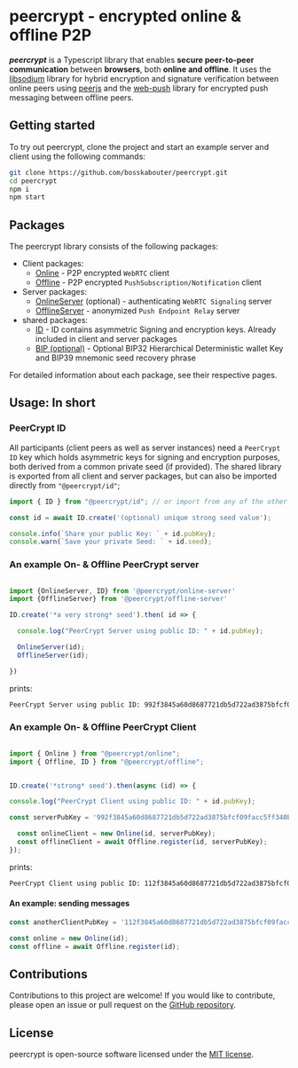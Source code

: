 # peercrypt - encrypted online & offline P2P

**_peercrypt_** is a Typescript library that enables **secure peer-to-peer communication** between **browsers**, both **online and offline**. It uses the [libsodium](https://github.com/jedisct1/libsodium.js) library for hybrid encryption and signature verification between online peers using [peerjs](https://github.com/peers) and the [web-push](https://github.com/web-push-libs/web-push) library for encrypted push messaging between offline peers.

## Getting started

To try out peercrypt, clone the project and start an example server and client using the following commands:

```bash
git clone https://github.com/bosskabouter/peercrypt.git
cd peercrypt
npm i
npm start
```

## Packages

The peercrypt library consists of the following packages:

- Client packages:
  - [Online](./packages/online/) - P2P encrypted `WebRTC` client
  - [Offline](./packages/offline/) - P2P encrypted `PushSubscription/Notification` client
- Server packages:
  - [OnlineServer](/packages/onlineServer/) (optional) - authenticating `WebRTC Signaling` server
  - [OfflineServer](/packages/offlineServer/) - anonymized `Push Endpoint Relay` server
- shared packages:
  - [ID](/packages/id/) - ID contains asymmetric Signing and encryption keys. Already included in client and server packages
  - [BIP (optional)](/packages/bip/) - Optional BIP32 Hierarchical Deterministic wallet Key and BIP39 mnemonic seed recovery phrase

For detailed information about each package, see their respective pages.

## Usage: In short

### PeerCrypt ID

All participants (client peers as well as server instances) need a `PeerCrypt ID` key which holds asymmetric keys for signing and encryption purposes, both derived from a common private seed (if provided). The shared library is exported from all client and server packages, but can also be imported directly from `"@peercrypt/id"`;

````typescript
import { ID } from "@peercrypt/id"; // or import from any of the other packages;

const id = await ID.create('(optional) unique strong seed value');

console.info(`Share your public Key: ` + id.pubKey);
console.warn(`Save your private Seed: ` + id.seed);

````

### An example On- & Offline PeerCrypt  server

````typescript

import {OnlineServer, ID} from '@peercrypt/online-server'
import {OfflineServer} from '@peercrypt/offline-server'

ID.create('*a very strong* seed').then( id => {

  console.log("PeerCrypt Server using public ID: " + id.pubKey);

  OnlineServer(id);
  OfflineServer(id);

})

````

prints:

```bash
PeerCrypt Server using public ID: 992f3845a60d8687721db5d722ad3875bfcf09facc5ff340b6bd215ff568ac27
```

### An example On- & Offline PeerCrypt Client

```typescript

import { Online } from "@peercrypt/online";
import { Offline, ID } from "@peercrypt/offline";


ID.create('*strong* seed').then(async (id) => {

console.log("PeerCrypt Client using public ID: " + id.pubKey);

const serverPubKey = '992f3845a60d8687721db5d722ad3875bfcf09facc5ff340b6bd215ff568ac27';

  const onlineClient = new Online(id, serverPubKey);
  const offlineClient = await Offline.register(id, serverPubKey);
});
```

prints:

```bash
PeerCrypt Client using public ID: 112f3845a60d8687721db5d722ad3875bfcf09facc1ff340b6bd215ff568ac27
```

#### An example: sending messages

```typescript
const anotherClientPubKey = '112f3845a60d8687721db5d722ad3875bfcf09facc1ff340b6bd215ff568ac27'

const online = new Online(id);
const offline = await Offline.register(id);

```

## Contributions

Contributions to this project are welcome! If you would like to contribute, please open an issue or pull request on the [GitHub repository](https://github.com/bosskabouter/peercrypt).

## License

peercrypt is open-source software licensed under the [MIT license](./LICENSE).
